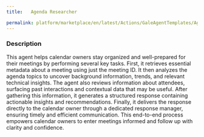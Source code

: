 ```yaml
---
title:   Agenda Researcher

permalink: platform/marketplace/en/latest/Actions/GaleAgentTemplates/Agent_001
---
```

### Description

This agent helps calendar owners stay organized and well-prepared for their meetings by performing several key tasks. First, it retrieves essential metadata about a meeting using just the meeting ID. It then analyzes the agenda topics to uncover background information, trends, and relevant technical insights. The agent also reviews information about attendees, surfacing past interactions and contextual data that may be useful. After gathering this information, it generates a structured response containing actionable insights and recommendations. Finally, it delivers the response directly to the calendar owner through a dedicated response manager, ensuring timely and efficient communication. This end-to-end process empowers calendar owners to enter meetings informed and follow up with clarity and confidence.

